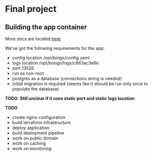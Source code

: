 # Final project

## Building the app container

More docs are located [here](./build/README.md).

We've got the following requirements for the app:

- config location /opt/bingo/config.yaml
- logs location /opt/bongo/logs/c863ac3e8e
- port 13526
- run as non-root
- postgres as a database (connections string is needed)
- initial migration is required (seems like it should be run only once to populate the database)

**TODO: Still unclear if it uses static port and static logs location**

**TODO**

- create nginx configuration
- build terraform infrastructure
- deploy application
- build deployment pipeline
- work on public domain
- work on caching
- work on monitoring
